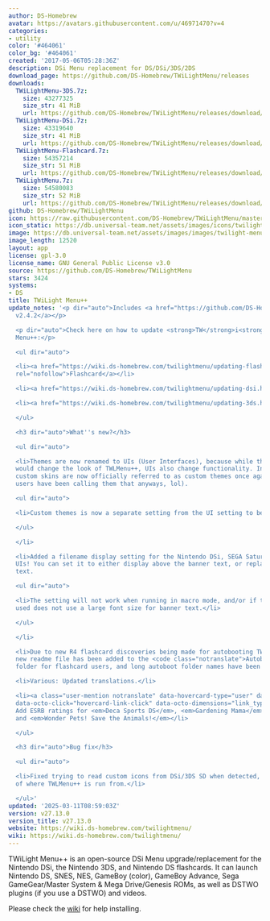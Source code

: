 ```yaml
---
author: DS-Homebrew
avatar: https://avatars.githubusercontent.com/u/46971470?v=4
categories:
- utility
color: '#464061'
color_bg: '#464061'
created: '2017-05-06T05:28:36Z'
description: DSi Menu replacement for DS/DSi/3DS/2DS
download_page: https://github.com/DS-Homebrew/TWiLightMenu/releases
downloads:
  TWiLightMenu-3DS.7z:
    size: 43277325
    size_str: 41 MiB
    url: https://github.com/DS-Homebrew/TWiLightMenu/releases/download/v27.13.0/TWiLightMenu-3DS.7z
  TWiLightMenu-DSi.7z:
    size: 43319640
    size_str: 41 MiB
    url: https://github.com/DS-Homebrew/TWiLightMenu/releases/download/v27.13.0/TWiLightMenu-DSi.7z
  TWiLightMenu-Flashcard.7z:
    size: 54357214
    size_str: 51 MiB
    url: https://github.com/DS-Homebrew/TWiLightMenu/releases/download/v27.13.0/TWiLightMenu-Flashcard.7z
  TWiLightMenu.7z:
    size: 54580083
    size_str: 52 MiB
    url: https://github.com/DS-Homebrew/TWiLightMenu/releases/download/v27.13.0/TWiLightMenu.7z
github: DS-Homebrew/TWiLightMenu
icon: https://raw.githubusercontent.com/DS-Homebrew/TWiLightMenu/master/booter/Twilight%2B%2B-animated%20icon-fix.gif
icon_static: https://db.universal-team.net/assets/images/icons/twilight-menu.png
image: https://db.universal-team.net/assets/images/images/twilight-menu.png
image_length: 12520
layout: app
license: gpl-3.0
license_name: GNU General Public License v3.0
source: https://github.com/DS-Homebrew/TWiLightMenu
stars: 3424
systems:
- DS
title: TWiLight Menu++
update_notes: '<p dir="auto">Includes <a href="https://github.com/DS-Homebrew/nds-bootstrap/releases/tag/v2.4.2">nds-bootstrap
  v2.4.2</a></p>

  <p dir="auto">Check here on how to update <strong>TW</strong>i<strong>L</strong>ight
  Menu++:</p>

  <ul dir="auto">

  <li><a href="https://wiki.ds-homebrew.com/twilightmenu/updating-flashcard.html"
  rel="nofollow">Flashcard</a></li>

  <li><a href="https://wiki.ds-homebrew.com/twilightmenu/updating-dsi.html" rel="nofollow">DSi</a></li>

  <li><a href="https://wiki.ds-homebrew.com/twilightmenu/updating-3ds.html" rel="nofollow">3DS</a></li>

  </ul>

  <h3 dir="auto">What''s new?</h3>

  <ul dir="auto">

  <li>Themes are now renamed to UIs (User Interfaces), because while themes/skins
  would change the look of TWLMenu++, UIs also change functionality. In addition,
  custom skins are now officially referred to as custom themes once again (and many
  users have been calling them that anyways, lol).

  <ul dir="auto">

  <li>Custom themes is now a separate setting from the UI setting to be more noob-friendly.</li>

  </ul>

  </li>

  <li>Added a filename display setting for the Nintendo DSi, SEGA Saturn, and HBL
  UIs! You can set it to either display above the banner text, or replace the banner
  text.

  <ul dir="auto">

  <li>The setting will not work when running in macro mode, and/or if the custom theme
  used does not use a large font size for banner text.</li>

  </ul>

  </li>

  <li>Due to new R4 flashcard discoveries being made for autobooting TWLMenu++, a
  new readme file has been added to the <code class="notranslate">Autoboot</code>
  folder for flashcard users, and long autoboot folder names have been shortened.</li>

  <li>Various: Updated translations.</li>

  <li><a class="user-mention notranslate" data-hovercard-type="user" data-hovercard-url="/users/PW5190/hovercard"
  data-octo-click="hovercard-link-click" data-octo-dimensions="link_type:self" href="https://github.com/PW5190">@PW5190</a>:
  Add ESRB ratings for <em>Deca Sports DS</em>, <em>Gardening Mama</em>, <em>WALL-E</em>,
  and <em>Wonder Pets! Save the Animals!</em></li>

  </ul>

  <h3 dir="auto">Bug fix</h3>

  <ul dir="auto">

  <li>Fixed trying to read custom icons from DSi/3DS SD when detected, regardless
  of where TWLMenu++ is run from.</li>

  </ul>'
updated: '2025-03-11T08:59:03Z'
version: v27.13.0
version_title: v27.13.0
website: https://wiki.ds-homebrew.com/twilightmenu/
wiki: https://wiki.ds-homebrew.com/twilightmenu/
---
```

TWiLight Menu++ is an open-source DSi Menu upgrade/replacement for the Nintendo DSi, the Nintendo 3DS, and Nintendo DS flashcards. It can launch Nintendo DS, SNES, NES, GameBoy (color), GameBoy Advance, Sega GameGear/Master System & Mega Drive/Genesis ROMs, as well as DSTWO plugins (if you use a DSTWO) and videos.

Please check the [wiki](https://wiki.ds-homebrew.com/twilightmenu/) for help installing.